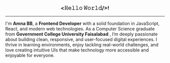 <h3 align="center"> <𝙷𝚎𝚕𝚕𝚘 𝚆𝚘𝚛𝚕𝚍/>!</h3>

---

I'm **Amna BB**, a **Frontend Developer** with a solid foundation in JavaScript, React, and modern web technologies. As a Computer Science graduate from **Government College University Faisalabad** , I’m deeply passionate about building clean, responsive, and user-focused digital experiences. I thrive in learning environments, enjoy tackling real-world challenges, and love creating intuitive UIs that make technology more accessible and enjoyable for everyone.


 
